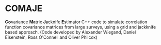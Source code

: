 # COMAJE
**Co**variance **Ma**trix **J**acknife **E**stimator
C++ code to simulate correlation function covariance matrices from large surveys, using a grid and jackknife based approach. (Code developed by Alexander Wiegand, Daniel Eisenstein, Ross O'Connell and Oliver Philcox)
